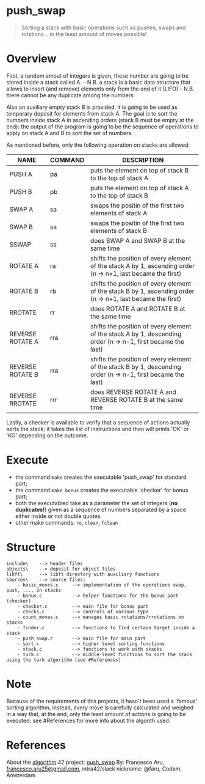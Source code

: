 # push_swap
> Sorting a stack with basic operations such as pushes, swaps and rotations... in the least amount of moves possible!


# Overview
First, a random amout of integers is given, these number are going to be stored inside a stack called A.
	- N.B. a stack is a basic data structure that allows to insert (and remove) elements only from the end of it (LIFO)
	- N.B. there cannot be any duplicate among the numbers 

Also an auxiliary empty stack B is provided, it is going to be used as temporary deposit for elements from stack A.
The goal is to sort the numbers inside stack A in ascending orders (stack B must be empty at the end): the output of the program is going to be the sequence of operations to apply on stack A and B to sort the set of numbers.

As mentioned before, only the following operation on stacks are allowed:

| NAME	            | COMMAND |	DESCRIPTION																		    						|
|-------------------|---------|-------------------------------------------------------------------------------------------------------------|
| PUSH A            | pa      | puts the element on top of stack B to the top of stack A													|
| PUSH B            | pb      | puts the element on top of stack A to the top of stack B													|
| SWAP A            | sa      | swaps the positin of the first two elements of stack A														|
| SWAP B            | sa      | swaps the positin of the first two elements of stack B														|
| SSWAP				| ss      | does SWAP A and SWAP B at the same time																		|
| ROTATE A          | ra      | shifts the position of every element of the stack A by 1, ascending order (n -> n+1, last became the first)	|
| ROTATE B          | rb      | shifts the position of every element of the stack B by 1, ascending order (n -> n+1, last became the first) |
| RROTATE           | rr      | does ROTATE A and ROTATE B at the same time																	|
| REVERSE ROTATE A  | rra     | shifts the position of every element of the stack A by 1, descending order (n -> n-1, first became the last)|
| REVERSE ROTATE B  | rra     | shifts the position of every element of the stack B by 1, descending order (n -> n-1, first became the last)|
| REVERSE RROTATE	| rrr     | does REVERSE ROTATE A and REVERSE ROTATE B at the same time										     		|

Lastly, a checker is available to verify that a sequence of actions actually sorts the stack: it takes the list of instructions and then will prints 'OK' or 'KO' depending on the outcome.


# Execute
- the command `make` creates the executable 'push_swap' for standard part;
- the command `make bonus` creates the executable 'checker' for bonus part;
- both the executabled take as a parameter the set of integers (**no duplicates!**) given as a sequence of numbers separated by a space either inside or not double quotes
- other make commands: `re`, `clean`, `fclean`


# Structure
	include\  	--> header files
	objects\  	--> deposit for object files
	libft\    	--> libft directory with auxiliary functions
	sources\  	--> source files:
		- basic_moves.c     --> implementation of the operations swap, push, ..., on stacks
		- bonus.c           --> helper functions for the bonus part (checker)
		- checker.c         --> main file for bonus part
		- checks.c          --> controls of various type
		- count_moves.c     --> manages basic rotations/rrotations on stacks
		- finder.c          --> functions to find certain target inside a stack
		- push_swap.c       --> main file for main part
		- sort.c            --> higher level sorting functions
		- stack.c           --> functions to work with stacks
		- turk.c            --> middle-level functions to sort the stack using the turk algorithm (see #References)

# Note
Because of the requirements of this projects, it hasn't been used a 'famous' sorting algorithm, instead, every move is carefully calculated and weighed in a way that, at the end, only the least amount of actions is going to be executed; see #References for more info about the algorith used.


# References
About the [algorithm](https://medium.com/@ayogun/push-swap-c1f5d2d41e97)
42 project: [push_swap](https://cdn.intra.42.fr/pdf/pdf/73983/en.subject.pdf)
By: Francesco Aru, francesco.aru25@gmail.com, intra42/slack nickname: @faru, Codam, Amsterdam
